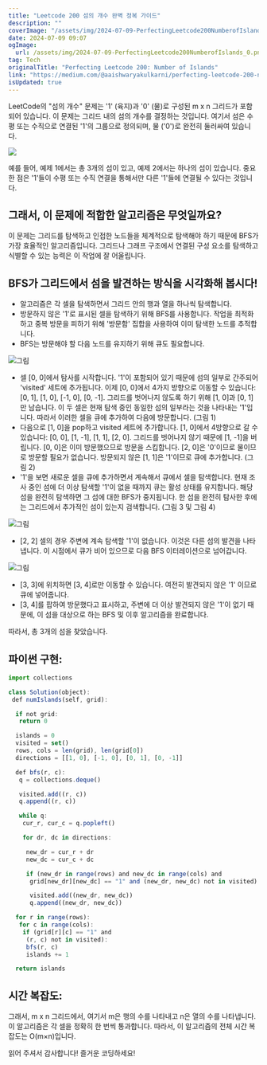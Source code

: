 ```yaml
---
title: "Leetcode 200 섬의 개수 완벽 정복 가이드"
description: ""
coverImage: "/assets/img/2024-07-09-PerfectingLeetcode200NumberofIslands_0.png"
date: 2024-07-09 09:07
ogImage:
  url: /assets/img/2024-07-09-PerfectingLeetcode200NumberofIslands_0.png
tag: Tech
originalTitle: "Perfecting Leetcode 200: Number of Islands"
link: "https://medium.com/@aaishwaryakulkarni/perfecting-leetcode-200-number-of-islands-ebd387776f8d"
isUpdated: true
---
```


LeetCode의 "섬의 개수" 문제는 '1' (육지)과 '0' (물)로 구성된 m x n 그리드가 포함되어 있습니다. 이 문제는 그리드 내의 섬의 개수를 결정하는 것입니다. 여기서 섬은 수평 또는 수직으로 연결된 '1'의 그룹으로 정의되며, 물 ('0')로 완전히 둘러싸여 있습니다.

<img src="/assets/img/2024-07-09-PerfectingLeetcode200NumberofIslands_0.png" />

예를 들어, 예제 1에서는 총 3개의 섬이 있고, 예제 2에서는 하나의 섬이 있습니다. 중요한 점은 '1'들이 수평 또는 수직 연결을 통해서만 다른 '1'들에 연결될 수 있다는 것입니다.

## 그래서, 이 문제에 적합한 알고리즘은 무엇일까요?

<!-- seedividend - 사각형 -->

<ins class="adsbygoogle"
     style="display:block"
     data-ad-client="ca-pub-4877378276818686"
     data-ad-slot="1898504329"
     data-ad-format="auto"
     data-full-width-responsive="true"></ins>

<script>
     (adsbygoogle = window.adsbygoogle || []).push({});
</script>

이 문제는 그리드를 탐색하고 인접한 노드들을 체계적으로 탐색해야 하기 때문에 BFS가 가장 효율적인 알고리즘입니다. 그리드나 그래프 구조에서 연결된 구성 요소를 탐색하고 식별할 수 있는 능력은 이 작업에 잘 어울립니다.

## BFS가 그리드에서 섬을 발견하는 방식을 시각화해 봅시다!

- 알고리즘은 각 셀을 탐색하면서 그리드 안의 행과 열을 하나씩 탐색합니다.
- 방문하지 않은 '1'로 표시된 셀을 탐색하기 위해 BFS를 사용합니다. 작업을 최적화하고 중복 방문을 피하기 위해 '방문함' 집합을 사용하여 이미 탐색한 노드를 추적합니다.
- BFS는 방문해야 할 다음 노드를 유지하기 위해 큐도 필요합니다.

![그림](/assets/img/2024-07-09-PerfectingLeetcode200NumberofIslands_1.png)

<!-- seedividend - 사각형 -->

<ins class="adsbygoogle"
     style="display:block"
     data-ad-client="ca-pub-4877378276818686"
     data-ad-slot="1898504329"
     data-ad-format="auto"
     data-full-width-responsive="true"></ins>

<script>
     (adsbygoogle = window.adsbygoogle || []).push({});
</script>

- 셀 [0, 0]에서 탐사를 시작합니다. '1'이 포함되어 있기 때문에 섬의 일부로 간주되어 'visited' 세트에 추가됩니다. 이제 [0, 0]에서 4가지 방향으로 이동할 수 있습니다: [0, 1], [1, 0], [-1, 0], [0, -1]. 그리드를 벗어나지 않도록 하기 위해 [1, 0]과 [0, 1]만 남습니다. 이 두 셀은 현재 탐색 중인 동일한 섬의 일부라는 것을 나타내는 '1'입니다. 따라서 이러한 셀을 큐에 추가하여 다음에 방문합니다. (그림 1)
- 다음으로 [1, 0]을 pop하고 visited 세트에 추가합니다. [1, 0]에서 4방향으로 갈 수 있습니다: [0, 0], [1, -1], [1, 1], [2, 0]. 그리드를 벗어나지 않기 때문에 [1, -1]을 버립니다. [0, 0]은 이미 방문했으므로 방문을 스킵합니다. [2, 0]은 '0'이므로 물이므로 방문할 필요가 없습니다. 방문되지 않은 [1, 1]은 '1'이므로 큐에 추가합니다. (그림 2)
- '1'을 보면 새로운 셀을 큐에 추가하면서 계속해서 큐에서 셀을 탐색합니다. 현재 조사 중인 섬에 더 이상 탐색할 '1'이 없을 때까지 큐는 활성 상태를 유지합니다. 해당 섬을 완전히 탐색하면 그 섬에 대한 BFS가 중지됩니다. 한 섬을 완전히 탐사한 후에는 그리드에서 추가적인 섬이 있는지 검색합니다. (그림 3 및 그림 4)

![그림](/assets/img/2024-07-09-PerfectingLeetcode200NumberofIslands_2.png)

- [2, 2] 셀의 경우 주변에 계속 탐색할 '1'이 없습니다. 이것은 다른 섬의 발견을 나타냅니다. 이 시점에서 큐가 비어 있으므로 다음 BFS 이터레이션으로 넘어갑니다.

![그림](/assets/img/2024-07-09-PerfectingLeetcode200NumberofIslands_3.png)

<!-- seedividend - 사각형 -->

<ins class="adsbygoogle"
     style="display:block"
     data-ad-client="ca-pub-4877378276818686"
     data-ad-slot="1898504329"
     data-ad-format="auto"
     data-full-width-responsive="true"></ins>

<script>
     (adsbygoogle = window.adsbygoogle || []).push({});
</script>

- [3, 3]에 위치하면 [3, 4]로만 이동할 수 있습니다. 여전히 발견되지 않은 '1' 이므로 큐에 넣어줍니다.
- [3, 4]를 팝하여 방문했다고 표시하고, 주변에 더 이상 발견되지 않은 '1'이 없기 때문에, 이 섬을 대상으로 하는 BFS 및 이후 알고리즘을 완료합니다.

따라서, 총 3개의 섬을 찾았습니다.

## 파이썬 구현:

```js
import collections

class Solution(object):
 def numIslands(self, grid):

  if not grid:
   return 0

  islands = 0
  visited = set()
  rows, cols = len(grid), len(grid[0])
  directions = [[1, 0], [-1, 0], [0, 1], [0, -1]]

  def bfs(r, c):
   q = collections.deque()

   visited.add((r, c))
   q.append((r, c))

   while q:
    cur_r, cur_c = q.popleft()

    for dr, dc in directions:

     new_dr = cur_r + dr
     new_dc = cur_c + dc

     if (new_dr in range(rows) and new_dc in range(cols) and
      grid[new_dr][new_dc] == "1" and (new_dr, new_dc) not in visited):

      visited.add((new_dr, new_dc))
      q.append((new_dr, new_dc))

  for r in range(rows):
   for c in range(cols):
    if (grid[r][c] == "1" and
     (r, c) not in visited):
     bfs(r, c)
     islands += 1

  return islands
```

<!-- seedividend - 사각형 -->

<ins class="adsbygoogle"
     style="display:block"
     data-ad-client="ca-pub-4877378276818686"
     data-ad-slot="1898504329"
     data-ad-format="auto"
     data-full-width-responsive="true"></ins>

<script>
     (adsbygoogle = window.adsbygoogle || []).push({});
</script>

## 시간 복잡도:

그래서, m x n 그리드에서, 여기서 m은 행의 수를 나타내고 n은 열의 수를 나타냅니다. 이 알고리즘은 각 셀을 정확히 한 번씩 통과합니다. 따라서, 이 알고리즘의 전체 시간 복잡도는 O(m×n)입니다.

읽어 주셔서 감사합니다! 즐거운 코딩하세요!

